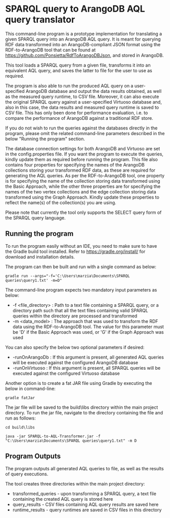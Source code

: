 # SPARQL query to ArangoDB AQL query translator

This command-line program is a prototype implementation for translating a given SPARQL query into an ArangoDB AQL query. 
It is meant for querying RDF data transformed into an ArangoDB-compliant JSON format using the RDF-to-ArangoDB tool that can be found at https://github.com/Ponsietta/RdfToArangoDBJson, and stored in ArangoDB. 

This tool loads a SPARQL query from a given file, transforms it into an equivalent AQL query, and saves the latter to file for the user to use as required.

The program is also able to run the produced AQL query on a user-specified ArangoDB database and output the data results obtained, as well as the measured query runtime, to CSV file. Moreover, it can also execute the original SPARQL query against a user-specified Virtuoso database and, also in this case, the data results and measured query runtime is saved to CSV file. This has only been done for performance evaluation, i.e. to compare the performance of ArangoDB against a traditional RDF store. 

If you do not wish to run the queries against the databases directly in the program, please omit the related command-line parameters described in the below "Running the program" section.

The database connection settings for both ArangoDB and Virtuoso are set in the config.properties file. If you want the program to execute the queries, kindly update them as required before running the program. This file also contains four properties for specifying the names of the ArangoDB collections storing your transformed RDF data, as these are required for generating the AQL queries. As per the RDF-to-ArangoDB tool, one property is for specifying the name of the collection storing data transformed using the Basic Approach, while the other three properties are for specifying the names of the two vertex collections and the edge collection storing data transformed using the Graph Approach. Kindly update these properties to reflect the name(s) of the collection(s) you are using.

Please note that currently the tool only supports the SELECT query form of the SPARQL query language.

## Running the program

To run the program easily without an IDE, you need to make sure to have the Gradle build tool installed. 
Refer to https://gradle.org/install/ for download and installation details.

The program can then be built and run with a single command as below:

    gradle run --args="-f='C:\Users\marzia\Documents\SPARQL queries\query1.txt' -m=D"

The command-line program expects two mandatory input parameters as below:
- -f <file_directory> : Path to a text file containing a SPARQL query, or a directory path such that all the text files containing valid SPARQL queries within the directory are processed and transformed
- -m <data_model> : The approach that was used to transform the RDF data using the RDF-to-ArangoDB tool. The value for this parameter must be 'D' if the Basic Approach was used, or 'G' if the Graph Approach was used

You can also specify the below two optional parameters if desired:
- -runOnArangoDb : If this argument is present, all generated AQL queries will be executed against the configured ArangoDB database
- -runOnVirtuoso : If this argument is present, all SPARQL queries will be executed against the configured Virtuoso database

Another option is to create a fat JAR file using Gradle by executing the below in command-line:

    gradle fatJar
    
The jar file will be saved to the build\libs directory within the main project directory. To run the jar file, navigate to the directory containing the file and run as follows:

    cd build\libs

    java -jar SPARQL-to-AQL-Transformer.jar -f "C:\Users\marzia\Documents\SPARQL queries\query1.txt" -m D

## Program Outputs

The program outputs all generated AQL queries to file, as well as the results of query executions.

The tool creates three directories within the main project directory:
- transformed_queries - upon transforming a SPARQL query, a text file containing the created AQL query is stored here
- query_results - CSV files containing AQL query results are saved here
- runtime_results - query runtimes are saved in CSV files in this directory

